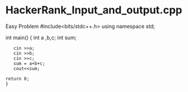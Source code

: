 # HackerRank_Input_and_output.cpp
Easy Problem
#include<bits/stdc++.h>
using namespace std;


int main() {
       int a ,b,c;
       int sum;
    
       cin >>a;
       cin >>b;
       cin >>c;
       sum = a+b+c;
       cout<<sum;
    
    return 0;
    }
    
